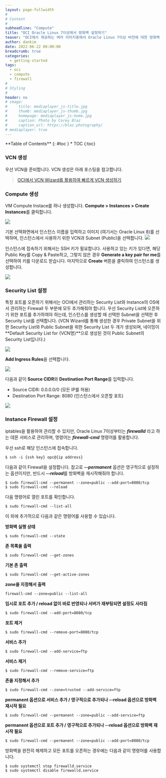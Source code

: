 ```yaml
---
layout: page-fullwidth
#
# Content
#
subheadline: "Compute"
title: "OCI Oracle Linux 7이상에서 방화벽 설정하기"
teaser: "OCI에서 제공하는 여러 이미지중에서 Oracle Linux 7이상 버전에 대한 방화벽 구성하는 방법에 대해서 알아봅니다."
author: dankim
date: 2022-06-22 00:00:00
breadcrumb: true
categories:
  - getting-started
tags:
  - oci
  - compute
  - firewall
#
# Styling
#
header: no
# image:
#     title: mediaplayer_js-title.jpg
#     thumb: mediaplayer_js-thumb.jpg
#     homepage: mediaplayer_js-home.jpg
#     caption: Photo by Corey Blaz
#     caption_url: https://blaz.photography/
# mediaplayer: true
---
```


<div class="panel radius" markdown="1">
**Table of Contents**
{: #toc }
*  TOC
{:toc}
</div>

### VCN 생성
우선 VCN을 준비합니다. VCN 생성은 아래 포스팅을 참고합니다.

> [OCI에서 VCN Wizard를 활용하여 빠르게 VCN 생성하기](https://team-okitoki.github.io/getting-started/create-vcn/)

### Compute 생성
VM Compute Instace를 하나 생성합니다. **Compute > Instances > Create Instances**를 클릭합니다.

![](/assets/img/getting-started/2022/compute-firewall-1.png)

기본 선택화면에서 인스턴스 이름을 입력하고 이미지 (여기서는 Oracle Linux 8)를 선택하며, 인스턴스에서 사용하기 위한 VCN과 Subnet (Public)을 선택합니다.
![](/assets/img/getting-started/2022/compute-firewall-2.png)

인스턴스에 접속하기 위해서는 SSH 키가 필요합니다. 사용하고 있는 키가 있다면, 해당 Public Key를 Copy & Paste하고, 그렇지 않은 경우 **Generate a key pair for me**를 선택하여 키를 다운로드 받습니다. 마지막으로 **Create** 버튼을 클릭하여 인스턴스를 생성합니다.

![](/assets/img/getting-started/2022/compute-firewall-3.png)

### Security List 설정
특정 포트를 오픈하기 위해서는 OCI에서 관리하는 Security List와 Instance의 OS에서 관리하는 Firewall 두 부분에 모두 추가해줘야 합니다. 우선 Security List에 오픈하기 위한 포트를 추가하여야 하는데, 인스턴스를 생성할 때 선택한 Subnet을 선택한 후 Security List를 선택합니다. (VCN Wizard를 통해 생성한 경우 Private Subnet을 위한 Security List와 Public Subnet을 위한 Security List 두 개가 생성되며, 네이밍이 **Default Security List for {VCN명}**으로 생성된 것이 Public Subnet의 Security List입니다.)

![](/assets/img/getting-started/2022/compute-firewall-4.png)

**Add Ingress Rules**을 선택합니다.

![](/assets/img/getting-started/2022/compute-firewall-5.png)

다음과 같이 **Source CIDR**와 **Destination Port Range**를 입력합니다.

- Source CIDR: 0.0.0.0/0 (모든 IP를 허용)
- Destination Port Range: 8080 (인스턴스에서 오픈할 포트)

![](/assets/img/getting-started/2022/compute-firewall-6.png)

### Instance Firewall 설정
iptables을 활용하여 관리할 수 있지만, Oracle Linux 7이상부터는 ***firewalld*** 라고 하는 데몬 서비스로 관리하며, 명령어는 ***firewall-cmd*** 명령어를 활용합니다.

우선 ssh로 해당 인스턴스에 접속합니다.

```
$ ssh -i {ssh key} opc@{ip address}
```

다음과 같이 Firewall을 설정합니다. 참고로 ***--permanent*** 옵션은 영구적으로 설정하는 옵션이지만, 반드시 ***--reload***를 방화벽을 재시작해줘야 합니다.
```
$ sudo firewall-cmd --permanent --zone=public --add-port=8080/tcp
$ sudo firewall-cmd --reload
```

다음 명령어로 열린 포트를 확인합니다.
```
$ sudo firewall-cmd --list-all
```

이 외에 추가적으로 다음과 같은 명령어를 사용할 수 있습니다.

**방화벽 실행 상태**
```
$ sudo firewall-cmd --state 
```

**존 목록을 출력**
```
$ sudo firewall-cmd --get-zones
```

**기본 존 출력**
```
$ sudo firewall-cmd --get-active-zones
```

**zone을 지정해서 출력**
```
firewall-cmd --zone=public --list-all
```
**임시로 포트 추가 / reload 없이 바로 반영되나 서버가 재부팅되면 설정도 사라짐**
```
$ sudo firewall-cmd --add-port=8080/tcp
```

**포트 제거**
```
$ sudo firewall-cmd --remove-port=8080/tcp
```

**서비스 추가**
```
$ sudo firewall-cmd --add-service=ftp
```

**서비스 제거**
```
$ sudo firewall-cmd --remove-service=ftp
```

**존을 지정해서 추가**
```
$ sudo firewall-cmd --zone=trusted --add-service=ftp
```

**permanent 옵션으로 서비스 추가 / 영구적으로 추가되나 --reload 옵션으로 방화벽 재시작 필요**
```
$ sudo firewall-cmd --permanent --zone=public --add-service=ftp
```

**permanent 옵션으로 포트 추가 / 영구적으로 추가되나 --reload 옵션으로 방화벽 재시작 필요**
```
$ sudo firewall-cmd --permanent --zone=public --add-port=8080/tcp
```

방화벽을 완전히 해제하고 모든 포트를 오픈하는 경우에는 다음과 같이 명령어를 사용합니다.
```
$ sudo systemctl stop firewalld.service
$ sudo systemctl disable firewalld.service
```